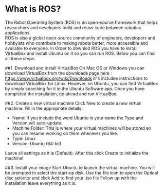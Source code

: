 
# What is ROS?
The Robot Operating System (ROS) is an open-source framework that helps researchers and developers build and reuse code between robotics applications. <br/>
ROS is also a global open-source community of engineers, developers and hobbyists who contribute to making robots better, more accessible and available to everyone.
In Order to downlod ROS you have to install VirtualBox and install Ubuntu on it so you can run ROS. Below you can find all these steps: <br/> 



##1. Download and install VirtualBox
On Mac OS or Windows you can download VirtualBox from the downloads page here : https://www.virtualbox.org/wiki/Downloads 
it"s includes instructions to download VirtualBox for Linux. However, on Ubuntu, you can find VirtualBox by simply searching for it in the Ubuntu Software app.
Once you have completed the installation, go ahead and run VirtualBox.



##2. Create a new virtual machine
 Click New to create a new virtual machine. Fill in the appropriate details:
- Name: If you include the word Ubuntu in your name the Type and Version will auto-update.
- Machine Folder: This is where your virtual machines will be stored so you can resume working on them whenever you like.
- Type: Linux
- Version: Ubuntu (64-bit)

Leave all settings as it is (Default). After this click Create to initialize the machine!


##3. Install your image
Start Ubuntu to launch the virtual machine. You will be prompted to select the start-up disk. 
Use the file icon to open the Optical disc selector and click Add to find your .iso file
Follow up with the installation leave everything as it is.

